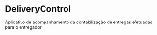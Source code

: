 # DeliveryControl

Aplicativo de acompanhamento da contabilização de entregas efetuadas para o entregador
